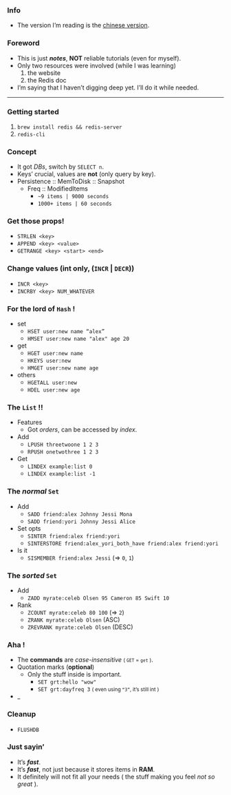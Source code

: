 ### Info
- The version I’m reading is the [chinese version](http://wiki.jikexueyuan.com/project/the-little-redis-book/basics.html).

### Foreword
- This is just ***notes***, **NOT** reliable tutorials (even for myself).
- Only two resources were involved (while I was learning)
    1. the website
    2. the Redis doc
- I’m saying that I haven’t digging deep yet. I’ll do it while needed.

-------

### Getting started
1. ```brew install redis && redis-server```
2. ```redis-cli```

### Concept
- It got *DBs*, switch by ```SELECT n```.
- Keys’ crucial, values are **not** (only query by key). 
- Persistence :: MemToDisk :: Snapshot
    - Freq :: ModifiedItems
        - ```~9 items | 9000 seconds```
        - ```1000+ items | 60 seconds```

### Get those props!
- ```STRLEN <key>```
- ```APPEND <key> <value>```
- ```GETRANGE <key> <start> <end>```

### Change values (**int only**, (```INCR``` | ```DECR```))
- ```INCR <key>```
- ```INCRBY <key> NUM_WHATEVER```

### For the lord of ```Hash``` !
- set
    - ```HSET user:new name “alex”```
    - ```HMSET user:new name "alex" age 20```
- get 
    - ```HGET user:new name```
    - ```HKEYS user:new```
    - ```HMGET user:new name age```
- others
    - ```HGETALL user:new```
    - ```HDEL user:new age```

### The ```List``` !!
- Features
    - Got *orders*, can be accessed by *index*.
- Add 
    - ```LPUSH threetwoone 1 2 3```
    - ```RPUSH onetwothree 1 2 3```
- Get 
    - ```LINDEX example:list 0```
    - ```LINDEX example:list -1```

### The ***normal*** ```Set``` 
- Add 
    - ```SADD friend:alex Johnny Jessi Mona```
    - ```SADD friend:yori Johnny Jessi Alice```
- Set opts
    - ```SINTER friend:alex friend:yori```
    - ```SINTERSTORE friend:alex_yori_both_have friend:alex friend:yori```
- Is it
    - ```SISMEMBER friend:alex Jessi``` (=> ```0```, ```1```)

### The ***sorted*** ```Set```
- Add 
    - ```ZADD myrate:celeb Olsen 95 Cameron 85 Swift 10```
- Rank 
    - ```ZCOUNT myrate:celeb 80 100``` (=> ```2```)
    - ```ZRANK myrate:celeb Olsen```  (ASC)
    - ```ZREVRANK myrate:celeb Olsen```  (DESC)

### Aha !
- The **commands** are *case-insensitive* <small>( ```GET``` = ```get``` )</small>.
- Quotation marks (**optional**)
    - Only the stuff inside is important. 
        - ```SET grt:hello "wow"```
        - ```SET grt:dayfreq 3```  <small>( even using ```“3”```, it’s still int )</small>
- _

### Cleanup
- ```FLUSHDB```

### Just sayin’
- It’s ***fast***.
- It’s ***fast***, not just because it stores items in **RAM**.
- It definitely will not fit all your needs ( the stuff making you feel *not so great* ).